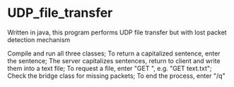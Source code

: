 # UDP_file_transfer
Written in java, this program performs UDP file transfer but with lost packet detection mechanism

Compile and run all three classes;
To return a capitalized sentence, enter the sentence;
The server capitalizes sentences, return to client and write them into a text file;
To request a file, enter "GET <file name>", e.g. "GET text.txt";
Check the bridge class for missing packets;
To end the process, enter "/q"
